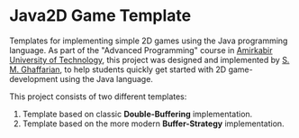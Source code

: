 # Java2D Game Template

Templates for implementing simple 2D games using the Java programming language.
As part of the "Advanced Programming" course in [Amirkabir University of Technology](http://aut.ac.ir/), 
this project was designed and implemented by [S. M. Ghaffarian](http://linkedin.com/in/smghaffarian),
to help students quickly get started with 2D game-development using the Java language.

This project consists of two different templates:

 1. Template based on classic **Double-Buffering** implementation.
 2. Template based on the more modern **Buffer-Strategy** implementation.

